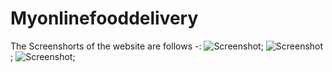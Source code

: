 # Myonlinefooddelivery
The Screenshorts of the website  are follows -:
![Screenshot](screenshot1.png);
![Screenshot](screenshot2.png);
![Screenshot](screenshot3.png);
